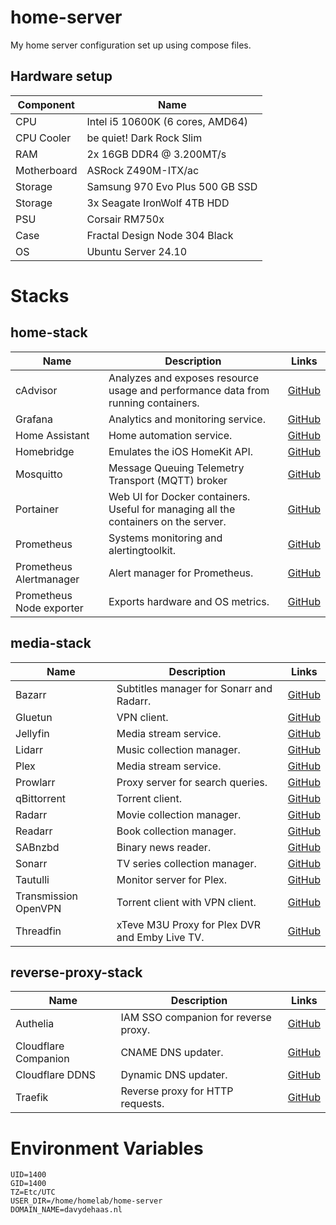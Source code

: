 # home-server

My home server configuration set up using compose files.

## Hardware setup

| Component   | Name                             |
| ----------- | -------------------------------- |
| CPU         | Intel i5 10600K (6 cores, AMD64) |
| CPU Cooler  | be quiet! Dark Rock Slim         |
| RAM         | 2x 16GB DDR4 @ 3.200MT/s         |
| Motherboard | ASRock Z490M-ITX/ac              |
| Storage     | Samsung 970 Evo Plus 500 GB SSD  |
| Storage     | 3x Seagate IronWolf 4TB HDD      |
| PSU         | Corsair RM750x                   |
| Case        | Fractal Design Node 304 Black    |
| OS          | Ubuntu Server 24.10              |

# Stacks

## home-stack

| Name                     | Description                                                                         | Links                                                    |
| ------------------------ | ----------------------------------------------------------------------------------- | -------------------------------------------------------- |
| cAdvisor                 | Analyzes and exposes resource usage and performance data from running containers.   | [GitHub](https://github.com/google/cadvisor)             |
| Grafana                  | Analytics and monitoring service.                                                   | [GitHub](https://github.com/grafana/grafana)             |
| Home Assistant           | Home automation service.                                                            | [GitHub](https://github.com/home-assistant/core)         |
| Homebridge               | Emulates the iOS HomeKit API.                                                       | [GitHub](https://github.com/homebridge/homebridge)       |
| Mosquitto                | Message Queuing Telemetry Transport (MQTT) broker                                   | [GitHub](https://github.com/eclipse-mosquitto/mosquitto) |
| Portainer                | Web UI for Docker containers. Useful for managing all the containers on the server. | [GitHub](https://github.com/portainer/portainer)         |
| Prometheus               | Systems monitoring and alertingtoolkit.                                             | [GitHub](https://github.com/prometheus/prometheus)       |
| Prometheus Alertmanager  | Alert manager for Prometheus.                                                       | [GitHub](https://github.com/prometheus/alertmanager)     |
| Prometheus Node exporter | Exports hardware and OS metrics.                                                    | [GitHub](https://github.com/prometheus/node_exporter)    |

## media-stack

| Name                 | Description                                    | Links                                                            |
| -------------------- | ---------------------------------------------- | ---------------------------------------------------------------- |
| Bazarr               | Subtitles manager for Sonarr and Radarr.       | [GitHub](https://github.com/morpheus65535/bazarr)                |
| Gluetun              | VPN client.                                    | [GitHub](https://github.com/qdm12/gluetun)                       |
| Jellyfin             | Media stream service.                          | [GitHub](https://github.com/jellyfin/jellyfin)                   |
| Lidarr               | Music collection manager.                      | [GitHub](https://github.com/Lidarr/Lidarr)                       |
| Plex                 | Media stream service.                          | [GitHub](https://github.com/plexinc/pms-docker)                  |
| Prowlarr             | Proxy server for search queries.               | [GitHub](https://github.com/Prowlarr/Prowlarr)                   |
| qBittorrent          | Torrent client.                                | [GitHub](https://github.com/qbittorrent/qBittorrent/)            |
| Radarr               | Movie collection manager.                      | [GitHub](https://github.com/Radarr/Radarr)                       |
| Readarr              | Book collection manager.                       | [GitHub](https://github.com/Readarr/Readarr)                     |
| SABnzbd              | Binary news reader.                            | [GitHub](https://github.com/sabnzbd/sabnzbd)                     |
| Sonarr               | TV series collection manager.                  | [GitHub](https://github.com/Sonarr/Sonarr)                       |
| Tautulli             | Monitor server for Plex.                       | [GitHub](https://github.com/Tautulli/Tautulli)                   |
| Transmission OpenVPN | Torrent client with VPN client.                | [GitHub](https://github.com/haugene/docker-transmission-openvpn) |
| Threadfin            | xTeve M3U Proxy for Plex DVR and Emby Live TV. | [GitHub](https://github.com/Threadfin/Threadfin)                 |

## reverse-proxy-stack

| Name                 | Description                          | Links                                                                      |
| -------------------- | ------------------------------------ | -------------------------------------------------------------------------- |
| Authelia             | IAM SSO companion for reverse proxy. | [GitHub](https://github.com/authelia/authelia)                             |
| Cloudflare Companion | CNAME DNS updater.                   | [GitHub](https://github.com/tiredofit/docker-traefik-cloudflare-companion) |
| Cloudflare DDNS      | Dynamic DNS updater.                 | [GitHub](https://github.com/favonia/cloudflare-ddns)                       |
| Traefik              | Reverse proxy for HTTP requests.     | [GitHub](https://github.com/traefik/traefik)                               |

# Environment Variables

```
UID=1400
GID=1400
TZ=Etc/UTC
USER_DIR=/home/homelab/home-server
DOMAIN_NAME=davydehaas.nl
```
